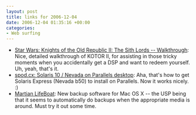```yaml
---
layout: post
title: links for 2006-12-04
date: 2006-12-04 01:35:16 +00:00
categories:
- Web surfing
---
```

* [Star Wars: Knights of the Old Republic II: The Sith Lords -- Walkthrough](http://db.gamefaqs.com/console/xbox/file/star_wars_kotor_ii_a.txt): Nice, detailed walkthrough of KOTOR II, for assisting in those tricky moments when you accidentally get a DSP and want to redeem yourself.  Uh, yeah, that's it.
* [spod.cx: Solaris 10 / Nevada on Parallels desktop](http://spod.cx/blog/solaris_on_parallels.shtml): Aha, that's how to get Solaris Express (Nevada b50) to install on Parallels.  Now it works nicely. :)
* [Martian LifeBoat](http://www.martian.com/LifeBoat.html): New backup software for Mac OS X -- the USP being that it seems to automatically do backups when the appropriate media is around.  Must try it out some time.


